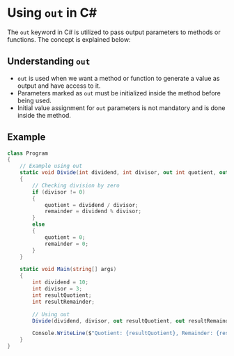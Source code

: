 # Using `out` in C#

The `out` keyword in C# is utilized to pass output parameters to methods or functions. The concept is explained below:

## Understanding `out`

- `out` is used when we want a method or function to generate a value as output and have access to it.
- Parameters marked as `out` must be initialized inside the method before being used.
- Initial value assignment for `out` parameters is not mandatory and is done inside the method.

## Example

```csharp
class Program
{
    // Example using out
    static void Divide(int dividend, int divisor, out int quotient, out int remainder)
    {
        // Checking division by zero
        if (divisor != 0)
        {
            quotient = dividend / divisor;
            remainder = dividend % divisor;
        }
        else
        {
            quotient = 0;
            remainder = 0;
        }
    }

    static void Main(string[] args)
    {
        int dividend = 10;
        int divisor = 3;
        int resultQuotient;
        int resultRemainder;

        // Using out
        Divide(dividend, divisor, out resultQuotient, out resultRemainder);

        Console.WriteLine($"Quotient: {resultQuotient}, Remainder: {resultRemainder}");
    }
}
```
